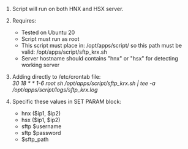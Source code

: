 1. Script will run on both HNX and HSX server.   
2. Requires:    
	- Tested on Ubuntu 20    
	- Script must run as root    
	- This script must place in: /opt/apps/script/ so this path must be valid: /opt/apps/script/sftp_krx.sh
	- Server hostname should contains "hnx" or "hsx" for detecting working server  
    
3. Adding directly to /etc/crontab file:    
 _30 18 * * 1-6 root sh /opt/apps/script/sftp_krx.sh | tee -a /opt/apps/script/logs/sftp_krx.log_
    
4. Specific these values in SET PARAM block:    
	- hnx ($ip1, $ip2)    
	- hsx ($ip1, $ip2)    
	- sftp $username    
	- sftp $password    
	- $sftp_path    

  
